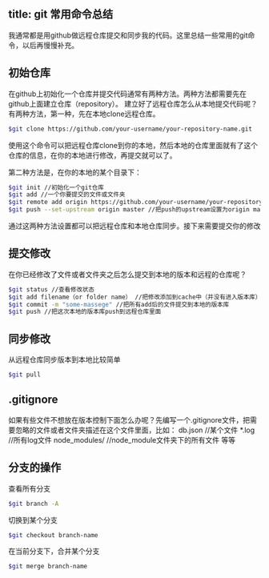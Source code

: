title: git 常用命令总结
---

我通常都是用github做远程仓库提交和同步我的代码。这里总结一些常用的git命令，以后再慢慢补充。

## 初始仓库
在github上初始化一个仓库并提交代码通常有两种方法。两种方法都需要先在github上面建立仓库（repository）。
建立好了远程仓库怎么从本地提交代码呢？有两种方法，第一种，先在本地clone远程仓库。
``` bash
$git clone https://github.com/your-username/your-repository-name.git
```
使用这个命令可以把远程仓库clone到你的本地，然后本地的仓库里面就有了这个仓库的信息，在你的本地进行修改，再提交就可以了。

第二种方法是，在你的本地的某个目录下：
``` bash
$git init //初始化一个git仓库
$git add //一个你要提交的文件或文件夹
$git remote add origin https://github.com/your-username/your-repository-name.git //由于本地仓库并不知道你的远程仓库在哪里，需要设置这个信息
$git push --set-upstream origin master //把push的upstream设置为origin master
```
通过这两种方法设置都可以把远程仓库和本地仓库同步。接下来需要提交你的修改

## 提交修改
在你已经修改了文件或者文件夹之后怎么提交到本地的版本和远程的仓库呢？
``` bash
$git status //查看修改状态
$git add filename（or folder name） //把修改添加到cache中（并没有进入版本库）
$git commit -m "some-massege" //把所有add后的文件提交到本地的版本库
$git push //把这次本地的版本库push到远程仓库里面
```

## 同步修改
从远程仓库同步版本到本地比较简单
``` bash
$git pull
```
## .gitignore
如果有些文件不想放在版本控制下面怎么办呢？先编写一个.gitignore文件，把需要忽略的文件或者文件夹描述在这个文件里面，比如：
db.json  //某个文件
*.log    //所有log文件
node_modules/  //node_module文件夹下的所有文件
等等

## 分支的操作
查看所有分支
``` bash
$git branch -A
```
切换到某个分支
``` bash
$git checkout branch-name
```
在当前分支下，合并某个分支
``` bash
$git merge branch-name
```